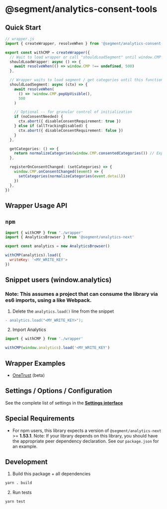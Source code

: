 # @segment/analytics-consent-tools

## Quick Start

```ts
// wrapper.js
import { createWrapper, resolveWhen } from '@segment/analytics-consent-tools'

export const withCMP = createWrapper({
  // Wait to load wrapper or call "shouldLoadSegment" until window.CMP exists.
  shouldLoadWrapper: async () => {
    await resolveWhen(() => window.CMP !== undefined, 500)
  },

  // Wrapper waits to load segment / get categories until this function returns / resolves
  shouldLoadSegment: async (ctx) => {
    await resolveWhen(
      () => !window.CMP.popUpVisible(),
      500
    )

    // Optional -- for granular control of initialization
    if (noConsentNeeded) {
      ctx.abort({ disableConsentRequirement: true })
    } else if (allTrackingDisabled) {
      ctx.abort({ disableConsentRequirement: false })
    }
  },

  getCategories: () => {
    return normalizeCategories(window.CMP.consentedCategories()) // Expected format: { foo: true, bar: false }
  },

  registerOnConsentChanged: (setCategories) => {
    window.CMP.onConsentChanged((event) => {
      setCategories(normalizeCategories(event.detail))
    })
  },
})
```

## Wrapper Usage API

## `npm`

```js
import { withCMP } from './wrapper'
import { AnalyticsBrowser } from '@segment/analytics-next'

export const analytics = new AnalyticsBrowser()

withCMP(analytics).load({
  writeKey: '<MY_WRITE_KEY'>
})

```

## Snippet users (window.analytics)
### Note: This assumes a project that can consume the library via es6 imports, using a like Webpack.

1. Delete the `analytics.load()` line from the snippet

```diff
- analytics.load("<MY_WRITE_KEY>");
```

2. Import Analytics

```js
import { withCMP } from './wrapper'

withCMP(window.analytics).load('<MY_WRITE_KEY')
```

## Wrapper Examples

- [OneTrust](../consent-wrapper-onetrust) (beta)

## Settings / Options / Configuration

See the complete list of settings in the **[Settings interface](src/types/settings.ts)**

## Special Requirements

- For npm users, this library expects a version of `@segment/analytics-next` >= **1.53.1**. Note: If your library depends on this library, you should have the appropriate peer dependency declaration. See our `package.json` for an example.

## Development

1. Build this package + all dependencies

```sh
yarn . build
```

2. Run tests

```
yarn test
```

